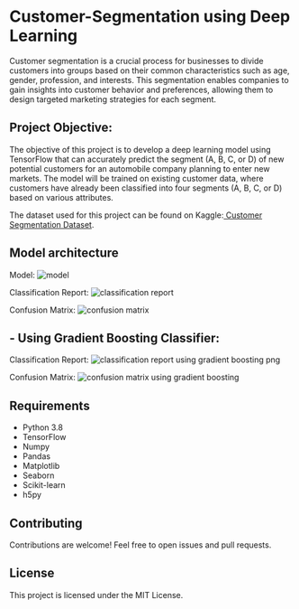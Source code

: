 # Customer-Segmentation using Deep Learning

Customer segmentation is a crucial process for businesses to divide customers into groups based on their common characteristics such as age, gender, profession, and interests. This segmentation enables companies to gain insights into customer behavior and preferences, allowing them to design targeted marketing strategies for each segment.

## Project Objective:
The objective of this project is to develop a deep learning model using TensorFlow that can accurately predict the segment (A, B, C, or D) of new potential customers for an automobile company planning to enter new markets. The model will be trained on existing customer data, where customers have already been classified into four segments (A, B, C, or D) based on various attributes.

The dataset used for this project can be found on Kaggle:[ Customer Segmentation Dataset](https://www.kaggle.com/datasets/abisheksudarshan/customer-segmentation). 


## Model architecture

Model: 
![model](https://github.com/nor-azilah/Customer-Segmentation/assets/141215896/60e87cd5-78d0-488b-91bb-fab2013b9fe8)


Classification Report:
![classification report](https://github.com/nor-azilah/Customer-Segmentation/assets/141215896/4ceff4d2-1cd0-4448-8108-4a1f85d25744)


Confusion Matrix:
![confusion matrix](https://github.com/nor-azilah/Customer-Segmentation/assets/141215896/4882683b-ebd4-4f6a-aba9-bdcc9daf5d14)



## - Using Gradient Boosting Classifier:

Classification Report:
![classification report using gradient boosting png ](https://github.com/nor-azilah/Customer-Segmentation/assets/141215896/7c9200df-6e32-4dbc-a1bf-b3860e10e0ac)


Confusion Matrix:
![confusion matrix using gradient boosting](https://github.com/nor-azilah/Customer-Segmentation/assets/141215896/29ead7fa-dc62-45be-970a-74504bdee5fe)



## Requirements

- Python 3.8
- TensorFlow
- Numpy
- Pandas
- Matplotlib
- Seaborn
- Scikit-learn
- h5py

## Contributing
Contributions are welcome! Feel free to open issues and pull requests.

## License
This project is licensed under the MIT License.





